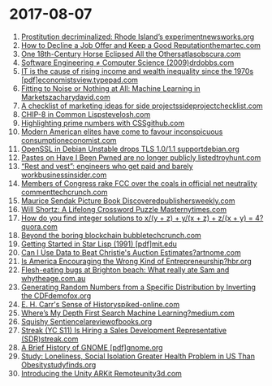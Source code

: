 # 2017-08-07
1. [Prostitution decriminalized: Rhode Island’s experimentnewsworks.org](http://www.newsworks.org/index.php/local/item/105393-prostitution-decriminalized-rhode-islands-experiment)
2. [How to Decline a Job Offer and Keep a Good Reputationthemartec.com](https://www.themartec.com/insidelook/guide-how-to-decline-a-job-offer)
3. [One 18th-Century Horse Eclipsed All the Othersatlasobscura.com](http://www.atlasobscura.com/articles/eclipse-famous-racehorse-gambling)
4. [Software Engineering ≠ Computer Science (2009)drdobbs.com](http://www.drdobbs.com/architecture-and-design/software-engineering-computer-science/217701907)
5. [IT is the cause of rising income and wealth inequality since the 1970s [pdf]economistsview.typepad.com](http://economistsview.typepad.com/files/formation-of-capital-and-wealth-draft-5-07-2017.pdf)
6. [Fitting to Noise or Nothing at All: Machine Learning in Marketszacharydavid.com](http://zacharydavid.com/2017/08/fitting-to-noise-or-nothing-at-all-machine-learning-in-markets/)
7. [A checklist of marketing ideas for side projectssideprojectchecklist.com](https://www.sideprojectchecklist.com/)
8. [CHIP-8 in Common Lispstevelosh.com](http://stevelosh.com/blog/2016/12/chip8-graphics/?m=1)
9. [Highlighting prime numbers with CSSgithub.com](https://github.com/xieranmaya/blog/issues/12)
10. [Modern American elites have come to favour inconspicuous consumptioneconomist.com](https://www.economist.com/news/books-and-arts/21725751-new-book-looks-how-expenditure-has-changed-among-americas-affluent-modern-american)
11. [OpenSSL in Debian Unstable drops TLS 1.0/1.1 supportdebian.org](https://lists.debian.org/debian-devel-announce/2017/08/msg00004.html)
12. [Pastes on Have I Been Pwned are no longer publicly listedtroyhunt.com](https://www.troyhunt.com/pastes-on-have-i-been-pwned-are-no-longer-publicly-listed/)
13. [“Rest and vest”: engineers who get paid and barely workbusinessinsider.com](http://www.businessinsider.com/rest-and-vest-millionaire-engineers-who-barely-work-silicon-valley-2017-7)
14. [Members of Congress rake FCC over the coals in official net neutrality commenttechcrunch.com](https://techcrunch.com/2017/08/06/10-members-of-congress-rake-fcc-over-the-coals-in-official-net-neutrality-comment/)
15. [Maurice Sendak Picture Book Discoveredpublishersweekly.com](https://www.publishersweekly.com/pw/by-topic/childrens/childrens-authors/article/74181-new-sendak-picture-book-discovered.html)
16. [Will Shortz: A Lifelong Crossword Puzzle Masternytimes.com](https://www.nytimes.com/2017/08/01/insider/will-shortz-a-profile-of-a-lifelong-puzzle-master.html)
17. [How do you find integer solutions to x/(y + z) + y/(x + z) + z/(x + y) = 4?quora.com](https://www.quora.com/How-do-you-find-the-integer-solutions-to-frac-x-y+z-+-frac-y-z+x-+-frac-z-x+y-4/answer/Alon-Amit?share=1)
18. [Beyond the boring blockchain bubbletechcrunch.com](https://techcrunch.com/2017/08/06/beyond-the-boring-blockchain-bubble/)
19. [Getting Started in Star Lisp (1991) [pdf]mit.edu](http://people.csail.mit.edu/bradley/cm5docs/nov06/GettingStartedinStarLisp.pdf)
20. [Can I Use Data to Beat Christie's Auction Estimates?artnome.com](https://www.artnome.com/news/2017/7/27/can-i-use-data-to-beat-christies-auction-estimates)
21. [Is America Encouraging the Wrong Kind of Entrepreneurship?hbr.org](https://hbr.org/2017/06/is-america-encouraging-the-wrong-kind-of-entrepreneurship)
22. [Flesh-eating bugs at Brighton beach: What really ate Sam and whytheage.com.au](http://www.theage.com.au/victoria/flesheating-bugs-at-brighton-beach-what-really-ate-sam-and-why-20170807-gxqsab.html)
23. [Generating Random Numbers from a Specific Distribution by Inverting the CDFdemofox.org](https://blog.demofox.org/2017/08/05/generating-random-numbers-from-a-specific-distribution-by-inverting-the-cdf/)
24. [E. H. Carr's Sense of Historyspiked-online.com](http://www.spiked-online.com/spiked-review/article/eh-carrs-sense-of-history#.WYfzZcbMzv1)
25. [Where’s My Depth First Search Machine Learning?medium.com](https://medium.com/@old_sound/wheres-my-depth-first-search-machine-learning-6dd83436adab)
26. [Squishy Sentiencelareviewofbooks.org](https://lareviewofbooks.org/article/squishy-sentience)
27. [Streak (YC S11) Is Hiring a Sales Development Representative (SDR)streak.com](https://www.streak.com/careers#SDR)
28. [A Brief History of GNOME [pdf]gnome.org](https://blogs.gnome.org/jrb/files/2017/07/A-Brief-History-of-GNOME-1.pdf)
29. [Study: Loneliness, Social Isolation Greater Health Problem in US Than Obesitystudyfinds.org](https://www.studyfinds.org/loneliness-social-isolation-alone-obesity/)
30. [Introducing the Unity ARKit Remoteunity3d.com](https://blogs.unity3d.com/2017/08/03/introducing-the-unity-arkit-remote/)